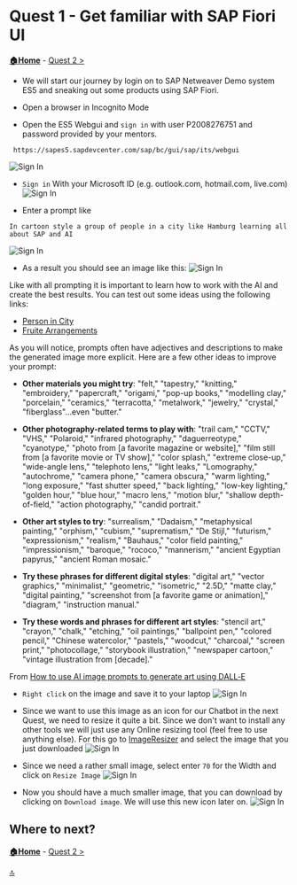  # Quest 1 - Get familiar with SAP Fiori UI

**[🏠Home](../README.md)** - [ Quest 2 >](quest2.md)


* We will start our journey by login on to SAP Netweaver Demo system ES5 and sneaking out some products using SAP Fiori. 
  

* Open a browser in Incognito Mode

* Open the ES5 Webgui and `sign in` with user P2008276751 and password provided by your mentors.
 ```http
  https://sapes5.sapdevcenter.com/sap/bc/gui/sap/its/webgui
  ```
 ![Sign In](../media/quest1/01-SignInES5.png)




* `Sign in` With your Microsoft ID (e.g. outlook.com, hotmail.com, live.com)
![Sign In](../media/quest1/02-OutlookUser.png)


* Enter a prompt like 
```
In cartoon style a group of people in a city like Hamburg learning all about SAP and AI
```
![Sign In](../media/quest1/03-EnterPrompt.png)

* As a result you should see an image like this:
![Sign In](../media/quest1/04-GeneratedImage.png)


Like with all prompting it is important to learn how to work with the AI and create the best results. 
You can test out some ideas using the following links:

- [Person in City](https://designer.microsoft.com/image-creator?p=A+business+[woman]+learning+all+about+SAP+and+AI+in+a+city+like+[Hamburg],+detailed+[pencil]+sketch.+The+image+should+be+reusable+for+the+icon+of+a+chatbot)
- [Fruite Arrangements](https://designer.microsoft.com/image-creator?p=A+photorealistic+image+of+%5Bfruit%5D+arranged+to+look+like+the+shape+of+%5Ba+disney+castle%5D.+The+food+should+be+creativity+assembled+to+mimic+the+%5Bscene+from+the+disney+castle%5D.+The+image+should+be+colorful+and+appealing)

 
As you will notice, prompts often have adjectives and descriptions to make the generated image more explicit. Here are a few other ideas to improve your prompt: 
 
* **Other materials you might try**: "felt," "tapestry," "knitting," "embroidery," "papercraft," "origami," "pop-up books," "modelling clay," "porcelain," "ceramics," "terracotta," "metalwork," "jewelry," "crystal," "fiberglass"…even "butter."

* **Other photography-related terms to play with**: "trail cam," "CCTV," "VHS," "Polaroid," "infrared photography," "daguerreotype," "cyanotype," "photo from [a favorite magazine or website]," "film still from [a favorite movie or TV show]," "color splash," "extreme close-up," "wide-angle lens," "telephoto lens," "light leaks," "Lomography," "autochrome," "camera phone," "camera obscura," "warm lighting," "long exposure," "fast shutter speed," "back lighting," "low-key lighting," "golden hour," "blue hour," "macro lens," "motion blur," "shallow depth-of-field," "action photography," "candid portrait."

* **Other art styles to try**: "surrealism," "Dadaism," "metaphysical painting," "orphism," "cubism," "suprematism," "De Stijl," "futurism," "expressionism," "realism," "Bauhaus," "color field painting," "impressionism," "baroque," "rococo," "mannerism," "ancient Egyptian papyrus," "ancient Roman mosaic."

* **Try these phrases for different digital styles**: "digital art," "vector graphics," "minimalist," "geometric," "isometric," "2.5D," "matte clay," "digital painting," "screenshot from [a favorite game or animation]," "diagram," "instruction manual."

* **Try these words and phrases for different art styles**: "stencil art," "crayon," "chalk," "etching," "oil paintings," "ballpoint pen," "colored pencil," "Chinese watercolor," "pastels," "woodcut," "charcoal," "screen print," "photocollage," "storybook illustration," "newspaper cartoon," "vintage illustration from [decade]."

From [How to use AI image prompts to generate art using DALL‑E](https://create.microsoft.com/en-us/learn/articles/how-to-image-prompts-dall-e-ai)

* `Right click` on the image and save it to your laptop
![Sign In](../media/quest1/05-SaveImage.png)

* Since we want to use this image as an icon for our Chatbot in the next Quest, we need to resize it quite a bit. Since we don't want to install any other tools we will just use any Online resizing tool (feel free to use anything else). For this go to [ImageResizer](https://imageresizer.com/) and select the image that you just downloaded
![Sign In](../media/quest1/06-ImageResizer.png)


* Since we need a rather small image, select enter `70` for the Width and click on `Resize Image` 
![Sign In](../media/quest1/06a-Resize.png)

* Now you should have a much smaller image, that you can download by clicking on `Download image`. We will use this new icon later on. 
![Sign In](../media/quest1/07-Download70.png)


## Where to next?

**[🏠Home](../README.md)** - [ Quest 2 >](quest2.md)

[🔝](#)
